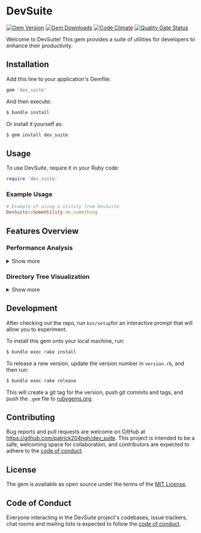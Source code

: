 # DevSuite

[![Gem Version](https://img.shields.io/gem/v/dev_suite?color=blue)](https://rubygems.org/gems/dev_suite)
[![Gem Downloads](https://img.shields.io/gem/dt/dev_suite?color=blue)](https://rubygems.org/gems/dev_suite)
[![Code Climate](https://codeclimate.com/github/patrick204nqh/dev_suite/badges/gpa.svg)](https://codeclimate.com/github/patrick204nqh/dev_suite)
[![Quality Gate Status](https://sonarcloud.io/api/project_badges/measure?project=patrick204nqh_dev_suite&metric=alert_status)](https://sonarcloud.io/summary/overall?id=patrick204nqh_dev_suite)

Welcome to DevSuite! This gem provides a suite of utilities for developers to enhance their productivity.

## Installation

Add this line to your application's Gemfile:

```ruby
gem 'dev_suite'
```

And then execute:

```sh
$ bundle install
```

Or install it yourself as:

```sh
$ gem install dev_suite
```

## Usage

To use DevSuite, require it in your Ruby code:

```ruby
require 'dev_suite'
```

### Example Usage

```ruby
# Example of using a utility from DevSuite
DevSuite::SomeUtility.do_something
```

## Features Overview

### Performance Analysis
<details>
  <summary>Show more</summary>
  
  **Purpose**: Quickly analyze the performance of Ruby code blocks, capturing metrics like execution time and memory usage.

  **How to Use**:
  ```ruby
  require 'dev_suite'
  
  DevSuite::Performance.analyze(description: "Example Analysis") do
    sum = 0
    1_000_000.times { |i| sum += i }
    sum
  end
  ```

  **Sample Output**:
  ```
| Metric              | Value            |
|---------------------|------------------|
| Description         | Example Analysis |
| Total Time (s)      | 0.056238         |
| User CPU Time (s)   | 0.055662         |
| System CPU Time (s) | 0.000097         |
| Memory Before (MB)  | 25.39            |
| Memory After (MB)   | 25.42            |
| Memory Used (MB)    | 0.03             |
  ```
</details>

### Directory Tree Visualization
<details>
  <summary>Show more</summary>
  
  **Purpose**: Visualize the file structure of directories and subdirectories to better understand project organization.

  **How to Use**:
  ```ruby
  require 'dev_suite'

  # Define the directory path
  base_path = "/path/to/your/directory"

  # Execute the visualization
  DevSuite::DirectoryTree.visualize(base_path)
  ```

  **Configuration Guide**:
  Customize the visualization by setting configuration options:
  ```ruby
  DevSuite::DirectoryTree::Config.configure do |config|
    config.settings.set(:skip_hidden, true)
    # ...
  end
  ```

  **Configuration Options**:
| Setting        | Description                                       | Example Values           |
|----------------|---------------------------------------------------|--------------------------|
| `:skip_hidden` | Skips hidden files and directories.               | `true`, `false`          |
| `:max_depth`   | Limits the depth of the directory tree displayed. | `1`, `2`, `3`, ...       |
| `:skip_types`  | Excludes files of specific types.                 | `['.log', '.tmp']`, `[]` |

  **Sample Output**:
  ```
  /path/to/your/directory/
  ├── project/
  │   ├── src/
  │   │   ├── main.rb
  │   │   └── helper.rb
  │   └── spec/
  │       └── main_spec.rb
  ├── doc/
  │   └── README.md
  └── test/
      └── test_helper.rb
  ```
</details>

## Development

After checking out the repo, run `bin/setup`for an interactive prompt that will allow you to experiment.

To install this gem onto your local machine, run:

```sh
$ bundle exec rake install
```

To release a new version, update the version number in `version.rb`, and then run:

```sh
$ bundle exec rake release
```

This will create a git tag for the version, push git commits and tags, and push the `.gem` file to [rubygems.org](https://rubygems.org).



## Contributing

Bug reports and pull requests are welcome on GitHub at https://github.com/patrick204nqh/dev_suite. This project is intended to be a safe, welcoming space for collaboration, and contributors are expected to adhere to the [code of conduct](https://github.com/patrick204nqh/dev_suite/blob/master/CODE_OF_CONDUCT.md).

## License

The gem is available as open source under the terms of the [MIT License](https://opensource.org/licenses/MIT).

## Code of Conduct

Everyone interacting in the DevSuite project's codebases, issue trackers, chat rooms and mailing lists is expected to follow the [code of conduct](https://github.com/patrick204nqh/dev_suite/blob/master/CODE_OF_CONDUCT.md).
